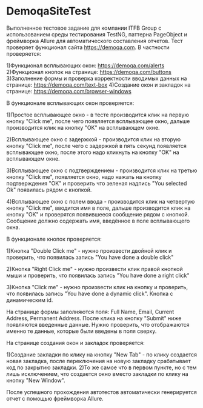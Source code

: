 # DemoqaSiteTest
Выполненное тестовое задание для компании ITFB Group с использованием среды тестирования TestNG, паттерна PageObject и фреймворка Allure для автоматического составления отчетов. Тест проверяет функционал сайта https://demoqa.com. В частности проверяется:

1)Функционал всплывающих окон: https://demoqa.com/alerts
2)Функционал кнопок на странице: https://demoqa.com/buttons
3)Заполнение формы и проверка корректности вводимых данных на странице: https://demoqa.com/text-box
4)Создание окон и закладок на странице: https://demoqa.com/browser-windows


В функционале всплывающих окон проверяется:  

1)Простое всплывающее окно - в тесте производится клик на первую кнопку "Click me", после чего появляется всплывающее окно, дальше производится клик на кнопку "OK" на всплывающем окне.

2)Всплывающее окно с задержкой - производится клик на вторую кнопку "Click me", после чего с задержкой в пять секунд появляется всплывающее окно, после этого надо кликнуть на кнопку "OK" на всплывающем окне.

3)Всплывающее окно с подтверждением - производится клик на третью кнопку "Click me", появляется окно, надо нажать на кнопку подтверждения "OK" и проверить что зеленая надпись "You selected Ok" появилась рядом с кнопкой.

4)Всплывающее окно с полем ввода - производится клик на четвертую кнопку "Click me", вводится имя в поле, дальше производится клик на кнопку "OK" и проверятся появившееся сообщение рядом с кнопкой. Сообщение должно содержать имя, введённое в поле всплывающего окна.

В функционале кнопок проверяется:

1)Кнопка "Double Click me" - нужно произвести двойной клик и проверить, что появилась запись "You have done a double click"

2)Кнопка "Right Click me" - нужно произвести клик правой кнопкой мыши и проверить, что появилась запись "You have done a right click"

3)Кнопка "Click me" - нужно произвести клик на кнопку и проверить, что появилась запись "You have done a dynamic click". Кнопка с динамическим id.

На странице формы заполняются поля: Full Name, Email, Current Address, Permanent Address. После клика на кнопку "Submit" ниже появляются введенные данные. Нужно проверить, что отображаются именно те данные, которые были введены в поля сверху. 

На странице создания окон и закладок проверяется:

1)Создание закладки по клику на кнопку "New Tab" - по клику создается новая закладка, после переключения на новую закладку срабатывает код по закрытию закладки.
2)То же самое что в первом пункте, но с тем лишь исключением, что создается окно вместо закладки по клику на кнопку "New Window".

После успешного прохождения автотестов автоматически генерируется отчет с помощью фреймворка Allure.
